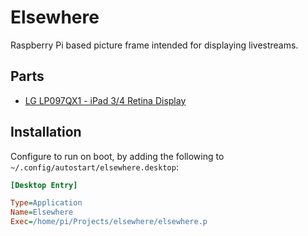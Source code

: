 # Elsewhere

Raspberry Pi based picture frame intended for displaying livestreams.

## Parts

- [LG LP097QX1 - iPad 3/4 Retina Display](https://www.adafruit.com/product/1751)

## Installation

Configure to run on boot, by adding the following to `~/.config/autostart/elsewhere.desktop`:

```ini
[Desktop Entry]

Type=Application
Name=Elsewhere
Exec=/home/pi/Projects/elsewhere/elsewhere.p
```
